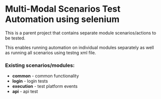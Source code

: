 # Multi-Modal Scenarios Test Automation using selenium
This is a parent project that contains separate module scenarios/actions to be tested.

This enables running automation on individual modules separately as well as running all scenarios using testng xml file.

### Existing scenarios/modules:
* **common** - common functionality
* **login** - login tests
* **execution** - test platform events
* **api** - api test
